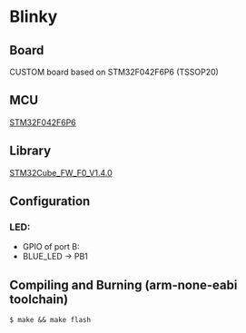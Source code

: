 # Blinky
## Board
CUSTOM board based on STM32F042F6P6 (TSSOP20)

## MCU
[STM32F042F6P6](http://www.st.com/web/en/resource/technical/document/datasheet/DM00105814.pdf)

## Library
[STM32Cube_FW_F0_V1.4.0](http://www.st.com/web/catalog/tools/FM147/CL1794/SC961/SS1743/LN1897/PF260612?s_searchtype=partnumber)

## Configuration

### LED:
 * GPIO of port B:
  * BLUE_LED -> PB1

## Compiling and Burning (arm-none-eabi toolchain)
```
$ make && make flash
```


